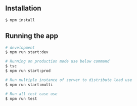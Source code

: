 ## Installation

```bash
$ npm install
```

## Running the app

```bash
# development
$ npm run start:dev

# Running on production mode use below command
$ tsc
$ npm run start:prod
```

```bash
# Run multiple instance of server to distribute load use
$ npm run start:multi
```

```bash
# Run all test case use
$ npm run test
```
